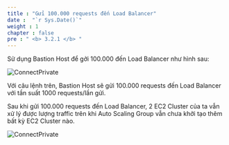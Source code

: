 ```yaml
---
title : "Gửi 100.000 requests đến Load Balancer"
date :  "`r Sys.Date()`" 
weight : 1
chapter : false
pre : " <b> 3.2.1 </b> "
---
```

Sử dụng Bastion Host để gởi 100.000 đến Load Balancer như hình sau:

![ConnectPrivate](/FCJ2024-Workshop1/images/3.connect/3.2.1/0_Scaling.png)

Với câu lệnh trên, Bastion Host sẽ gửi 100.000 requests đến Load Balancer với tần suất 1000 requests/lần gửi.

Sau khi gửi 100.000 requests đến Load Balancer, 2 EC2 Cluster của ta vẫn xử lý được lượng traffic trên khi Auto Scaling Group vẫn chưa khởi tạo thêm bất kỳ EC2 Cluster nào.

![ConnectPrivate](/FCJ2024-Workshop1/images/3.connect/3.2.1/1_Scaling.png)